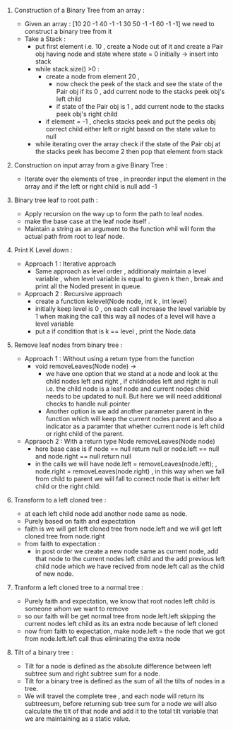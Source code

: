 1. Construction of a Binary Tree from an array :
    - Given an array : [10 20 -1 40 -1 -1 30 50 -1 -1 60 -1 -1] we need to construct a binary tree from it
    - Take a Stack : 
      - put first element i.e. 10 , create a Node out of it and create a Pair obj having node and state where state = 0 initially -> insert into stack
      - while stack.size() >0 : 
        - create a node from element 20 , 
          - now check the peek of the stack and see the state of the Pair obj if its 0 , add current node to the stacks peek obj's left child    
          - if state of the Pair obj is 1 , add current node to the stacks peek obj's right child
        - if element = -1 , checks stacks peek and put the peeks obj correct child either left or right based on the state value to null
      - while iterating over the array check if the state of the Pair obj at the stacks peek has become 2 then pop that element from stack

2. Construction on input array from a give Binary Tree : 
    -  Iterate over the elements of tree , in preorder input the element in the array and if the left or right child is null add -1 

3. Binary tree leaf to root path : 
    - Apply recursion on the way up to form the path to leaf nodes.
    - make the base case at the leaf node itself .
    - Maintain a string as an argument to the function whil will form the actual path from root to leaf node. 

4. Print K Level down : 
    - Approach 1 : Iterative approach 
        - Same approach as level order , additionaly maintain a level variable , when level variable is equal to given k then , break and print all the Noded present in queue.
    - Approach 2 : Recursive approach 
        - create a function kelevel(Node node, int k , int level)
        - initially keep level is 0 , on each call increase the level variable by 1 when making the call this way all nodes of a level will have a level variable
        - put a if condition that is k == level , print the Node.data
             
5. Remove leaf nodes from binary tree :
    - Approach 1 : Without using a return type from the function
        - void removeLeaves(Node node) -> 
            - we have one option that we stand at a node and look at the child nodes left and right , if childnodes left and right is null i.e. the child node is a leaf node and current nodes child needs to be updated to null. But here we will need additional checks to handle null pointer
            - Another option is we add another parameter parent in the function which will keep the current nodes parent and also a indicator as a paramter that whether current node is left child or right child of the parent.
     - Appraoch 2 : With a return type Node removeLeaves(Node node)
        - here base case is if node == null return null or node.left == null and node.right == null return null
        - in the calls we will have node.left = removeLeaves(node.left); , node.right = removeLeaves(node.right) , in this way when we fall from child to parent we will fall to correct node that is either left child or the right child. 

6. Transform to a left cloned tree :
    - at each left child node add another node same as node.
    - Purely based on faith and expectation
    - faith is we will get left cloned tree from node.left and we will get left cloned tree from node.right
    - from faith to expectation :
        - in post order we create a new node same as current node, add that node to the current nodes left child and the add previous left child node which we have recived from node.left call as the child of new node.
   
7. Tranform a left cloned tree to a normal tree :
    - Purely faith and expectation, we know that root nodes left child is someone whom we want to remove
    - so our faith will be get normal tree from node.left.left skipping the current nodes left child as its an extra node because of left cloned
    - now from faith to expectation, make node.left = the node that we got from node.left.left call thus eliminating the extra node

8. Tilt of a binary tree :
    - Tilt for a node is defined as the absolute difference between left subtree sum and right subtree sum for a node.
    - Tilt for a binary tree is defined as the sum of all the tilts of nodes in a tree.
    - We will travel the complete tree , and each node will return its subtreesum, before returning sub tree sum for a node we will also calculate the tilt of that node and add it to the total tilt variable that we are maintaining as a static value.
